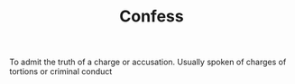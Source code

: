 ---
title: Confess
letter: C
permalink: "/definitions/bld-confess.html"
body: To admit the truth of a charge or accusation. Usually spoken of charges of tortions
  or criminal conduct
published_at: '2018-07-07'
source: Black's Law Dictionary 2nd Ed (1910)
layout: post
---